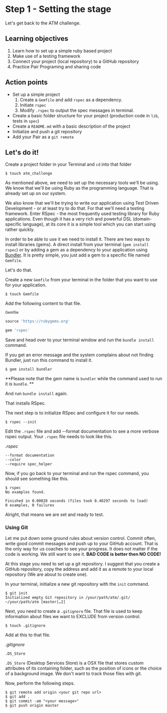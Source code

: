 # Step 1 - Setting the stage

Let's get back to the ATM challenge. 

## Learning objectives

1. Learn how to set up a simple ruby based project
2. Make use of a testing framework 
3. Connect your project (local repository) to a GitHub repository
4. Practice Pair Programing and sharing code

## Action points

* Set up a simple project   
    1. Create a `Gemfile` and add `rspec` as a dependency.
    2. Initiate `rspec`
    3. Modify `.rspec` to output the spec messages in terminal.
* Create a basic folder structure for your project (production code in `lib`, tests in `spec`)
* Create a `README.md` with a basic description of the project
* Initialize and push a git repository
* Add your Pair as a `git remote`

## Let's do it!

Create a project folder in your Terminal and `cd` into that folder

```shell
$ touch atm_challenge
```

As mentioned above, we need to set up the necessary tools we'll be using. We know that we'll be using Ruby as the programming language. That is already set up on our system. 

We also know that we'll be trying to write our application using Test Driven Development - or at least try to do that. For that we'll need a testing framework. Enter RSpec - the most frequently used testing library for Ruby applications. Even though it has a very rich and powerful DSL (domain-specific language), at its core it is a simple tool which you can start using rather quickly. 

In order to be able to use it we need to install it. There are two ways to install libraries (gems). A direct install from your terminal (`gem install rspec`) or by adding a gem as a dependency to your application using [Bundler](http://bundler.io/). It is pretty simple, you just add a gem to a specific file named `Gemfile`. 

Let's do that. 

Create a new `Gemfile` from your terminal in the folder that you want to use for your application.

```
$ touch Gemfile
```
Add the following content to that file. 

<small>Gemfile</small>
```ruby
source 'https://rubygems.org'

gem 'rspec'
```

Save and head over to your terminal window and run the `bundle install` command.

If you get an error message and the system complains about not finding Bundler, just run this command to install it.

```
$ gem install bundler
```
**Please note that the gem name is `bundler` while the command used to run it is `bundle`. **

And run `bundle install` again. 

That installs RSpec. 

The next step is to initialize RSpec and configure it for our needs. 

```
$ rspec --init
```

Edit the `.rspec` file and add --format documentation to see a more verbose rspec output. Your `.rspec` file needs to look like this.

_.rspec_

```
--format documentation
--color
--require spec_helper
```

Now, if you go back to your terminal and run the rspec command, you should see something like this.

```
$ rspec
No examples found.

Finished in 0.00028 seconds (files took 0.40297 seconds to load)
0 examples, 0 failures
```

Alright, that means we are set and ready to test. 

### Using Git

Let me put down some ground rules about version control. Commit often, write good commit messages and push up to your GitHub account. That is the only way for us coaches to see your progress. It does not matter if the code is working. We still want to see it. **BAD CODE is better then NO CODE!**

At this stage you need to set up a git repository. I suggest that you create a GitHub repository, copy the address and add it as a remote to your local repository (We are about to create one). 

In your terminal, initialize a new git repository with the `init` command.

```
$ git init
Initialized empty Git repository in /your/path/atm/.git/
~/your/path/atm [master|…2] 
```
Next, you need to create a `.gitignore` file. That file is used to keep information about files we want to EXCLUDE from version control. 

```
$ touch .gitignore
```
Add at this to that file.

_.gitignore_

```
.DS_Store
```

`.DS_Store` (Desktop Services Store) is a OSX file that stores custom attributes of its containing folder, such as the position of icons or the choice of a background image. We don't want to track those files with git.

Now, perform the following steps.

```
$ git remote add origin <your git repo url>
$ git add . 
$ git commit -am "<your message>"
$ git push origin master
```





